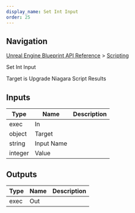 ```yaml
---
display_name: Set Int Input
order: 25
---
```

## Navigation

[Unreal Engine Blueprint API Reference](https://dev.epicgames.com/documentation/en-us/unreal-engine/BlueprintAPI) > [Scripting](https://dev.epicgames.com/documentation/en-us/unreal-engine/BlueprintAPI/Scripting)

Set Int Input

Target is Upgrade Niagara Script Results

## Inputs

| Type | Name | Description |
| --- | --- | --- |
| exec | In |  |
| object | Target |  |
| string | Input Name |  |
| integer | Value |  |

## Outputs

| Type | Name | Description |
| --- | --- | --- |
| exec | Out |  |
